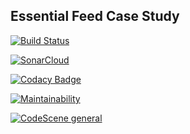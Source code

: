 ## Essential Feed Case Study

[![Build Status](https://travis-ci.com/kublaios/EssentialFeed.svg?branch=main)](https://travis-ci.com/kublaios/EssentialFeed)

[![SonarCloud](https://sonarcloud.io/images/project_badges/sonarcloud-white.svg)](https://sonarcloud.io/summary/new_code?id=mkerd_esfeseentiald)

[![Codacy Badge](https://app.codacy.com/project/badge/Grade/2a65724a48ac4aad91167f7a13bffcd3)](https://www.codacy.com/gh/mkerd/esfeseentiald/dashboard?utm_source=github.com&amp;utm_medium=referral&amp;utm_content=mkerd/esfeseentiald&amp;utm_campaign=Badge_Grade)

[![Maintainability](https://api.codeclimate.com/v1/badges/3dfed01cc36cdd091dec/maintainability)](https://codeclimate.com/github/mkerd/esfeseentiald/maintainability)

[![CodeScene general](https://codescene.io/images/analyzed-by-codescene-badge.svg)](https://codescene.io/projects/32343)
